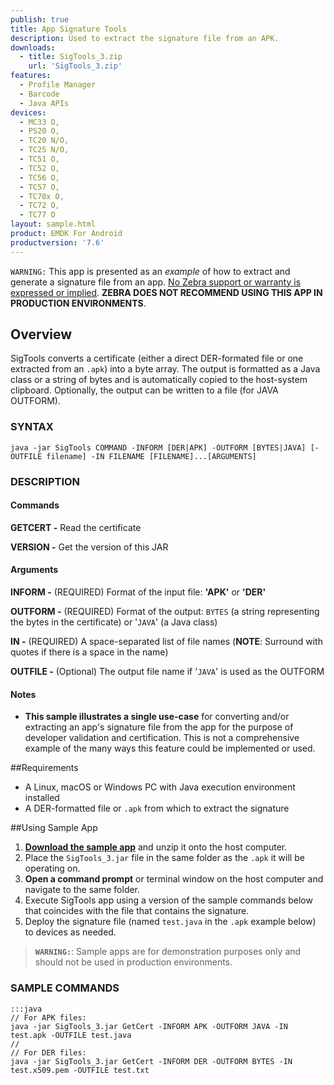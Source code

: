 ```yaml
---
publish: true
title: App Signature Tools
description: Used to extract the signature file from an APK.
downloads:
  - title: SigTools_3.zip
    url: 'SigTools_3.zip'
features:
  - Profile Manager
  - Barcode
  - Java APIs
devices:
  - MC33 O,
  - PS20 O,
  - TC20 N/O,
  - TC25 N/O,
  - TC51 O,
  - TC52 O,
  - TC56 O,
  - TC57 O,
  - TC70x O,
  - TC72 O,
  - TC77 O
layout: sample.html
product: EMDK For Android
productversion: '7.6'
---
```


`WARNING:` This app is presented as an *example* of how to extract and generate a signature file from an app. <u>No Zebra support or warranty is expressed or implied</u>. **ZEBRA DOES NOT RECOMMEND USING THIS APP IN PRODUCTION ENVIRONMENTS**.  

## Overview
SigTools converts a certificate (either a direct DER-formated file or one extracted from an `.apk`) into
a byte array. The output is formatted as a Java class or a string of bytes and is automatically copied to the host-system clipboard. Optionally, the output can be written to a file (for JAVA OUTFORM). 

### SYNTAX
    java -jar SigTools COMMAND -INFORM [DER|APK] -OUTFORM [BYTES|JAVA] [-OUTFILE filename] -IN FILENAME [FILENAME]...[ARGUMENTS]

### DESCRIPTION
#### Commands

**GETCERT -** Read the certificate

**VERSION -** Get the version of this JAR

#### Arguments

**INFORM -** (REQUIRED) Format of the input file: **'APK'** or **'DER'**

**OUTFORM -** (REQUIRED) Format of the output: `BYTES` (a string representing the bytes in the certificate) or '`JAVA`' (a Java class)

**IN -** (REQUIRED) A space-separated list of file names (**NOTE**: Surround with quotes if there is a space in the name) 

**OUTFILE -** (Optional) The output file name if '`JAVA`' is used as the OUTFORM 

#### Notes

* **This sample illustrates a single use-case** for converting and/or extracting an app's signature file from the app for the purpose of developer validation and certification. This is not a comprehensive example of the many ways this feature could be implemented or used. 

##Requirements
* A Linux, macOS or Windows PC with Java execution environment installed  
* A DER-formatted file or `.apk` from which to extract the signature

##Using Sample App

1. **[Download the sample app](SigTools_3.zip)** and unzip it onto the host computer. 
2. Place the `SigTools_3.jar` file in the same folder as the `.apk` it will be operating on. 
3. **Open a command prompt** or terminal window on the host computer and navigate to the same folder. 
4. Execute SigTools app using a version of the sample commands below that coincides with the file that contains the signature.
5. Deploy the signature file (named `test.java` in the `.apk` example below) to devices as needed. 

> **`WARNING:`**: Sample apps are for demonstration purposes only and should not be used in production environments.

### SAMPLE COMMANDS
    :::java
    // For APK files:
    java -jar SigTools_3.jar GetCert -INFORM APK -OUTFORM JAVA -IN test.apk -OUTFILE test.java 
    //
    // For DER files:
    java -jar SigTools_3.jar GetCert -INFORM DER -OUTFORM BYTES -IN test.x509.pem -OUTFILE test.txt

